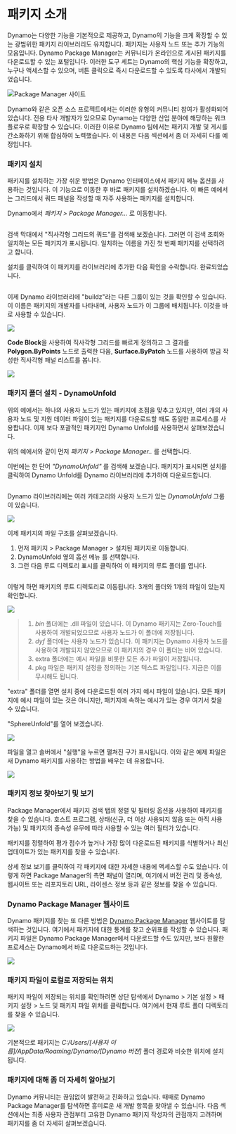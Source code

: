 # 패키지 소개

Dynamo는 다양한 기능을 기본적으로 제공하고, Dynamo의 기능을 크게 확장할 수 있는 광범위한 패키지 라이브러리도 유지합니다. 패키지는 사용자 노드 또는 추가 기능의 모음입니다. Dynamo Package Manager는 커뮤니티가 온라인으로 게시된 패키지를 다운로드할 수 있는 포털입니다. 이러한 도구 세트는 Dynamo의 핵심 기능을 확장하고, 누구나 액세스할 수 있으며, 버튼 클릭으로 즉시 다운로드할 수 있도록 타사에서 개발되었습니다.

![Package Manager 사이트](../images/6-2/1/dpm.jpg)

Dynamo와 같은 오픈 소스 프로젝트에서는 이러한 유형의 커뮤니티 참여가 활성화되어 있습니다. 전용 타사 개발자가 있으므로 Dynamo는 다양한 산업 분야에 해당하는 워크플로우로 확장할 수 있습니다. 이러한 이유로 Dynamo 팀에서는 패키지 개발 및 게시를 간소화하기 위해 합심하여 노력했습니다. 이 내용은 다음 섹션에서 좀 더 자세히 다룰 예정입니다.

### 패키지 설치

패키지를 설치하는 가장 쉬운 방법은 Dynamo 인터페이스에서 패키지 메뉴 옵션을 사용하는 것입니다. 이 기능으로 이동한 후 바로 패키지를 설치하겠습니다. 이 빠른 예에서는 그리드에서 쿼드 패널을 작성할 때 자주 사용하는 패키지를 설치합니다.

Dynamo에서 _패키지 > Package Manager..._ 로 이동합니다.

<figure><img src="../../.gitbook/assets/package-manager-menu.png" alt=""><figcaption></figcaption></figure>

검색 막대에서 "직사각형 그리드의 쿼드"를 검색해 보겠습니다. 그러면 이 검색 조회와 일치하는 모든 패키지가 표시됩니다. 일치하는 이름을 가진 첫 번째 패키지를 선택하려고 합니다.

설치를 클릭하여 이 패키지를 라이브러리에 추가한 다음 확인을 수락합니다. 완료되었습니다.

<figure><img src="../../.gitbook/assets/quads-from-rectangular-grid.png" alt=""><figcaption></figcaption></figure>

이제 Dynamo 라이브러리에 "buildz"라는 다른 그룹이 있는 것을 확인할 수 있습니다. 이 이름은 패키지의 개발자를 나타내며, 사용자 노드가 이 그룹에 배치됩니다. 이것을 바로 사용할 수 있습니다.

![](../images/6-2/1/packageintroduction-installingapackage03.jpg)

**Code Block**을 사용하여 직사각형 그리드를 빠르게 정의하고 그 결과를 **Polygon.ByPoints** 노드로 출력한 다음, **Surface.ByPatch** 노드를 사용하여 방금 작성한 직사각형 패널 리스트를 봅니다.

![](../images/6-2/1/packageintroduction-installingapackage04.jpg)

### 패키지 폴더 설치 - DynamoUnfold

위의 예에서는 하나의 사용자 노드가 있는 패키지에 초점을 맞추고 있지만, 여러 개의 사용자 노드 및 지원 데이터 파일이 있는 패키지를 다운로드할 때도 동일한 프로세스를 사용합니다. 이제 보다 포괄적인 패키지인 Dynamo Unfold를 사용하면서 살펴보겠습니다.

위의 예에서와 같이 먼저 _패키지 > Package Manager.._ 를 선택합니다.

이번에는 한 단어 _"DynamoUnfold"_ 를 검색해 보겠습니다. 패키지가 표시되면 설치를 클릭하여 Dynamo Unfold를 Dynamo 라이브러리에 추가하여 다운로드합니다.

<figure><img src="../../.gitbook/assets/unfold.png" alt=""><figcaption></figcaption></figure>

Dynamo 라이브러리에는 여러 카테고리와 사용자 노드가 있는 _DynamoUnfold_ 그룹이 있습니다.

![](../images/6-2/1/packageintroduction-installingpackagefolder02.jpg)

이제 패키지의 파일 구조를 살펴보겠습니다. 

1. 먼저 패키지 > Package Manager > 설치된 패키지로 이동합니다.
2. DynamoUnfold 옆의 옵션 메뉴 <img src="../images/6-2/1/packageintroduction-verticaldotsmenu.jpg" alt="" data-size="line">를 선택합니다.
3. 그런 다음 루트 디렉토리 표시를 클릭하여 이 패키지의 루트 폴더를 엽니다.

<figure><img src="../../.gitbook/assets/view-root-directory.png" alt=""><figcaption></figcaption></figure>

이렇게 하면 패키지의 루트 디렉토리로 이동됩니다. 3개의 폴더와 1개의 파일이 있는지 확인합니다.

![](../images/6-2/1/packageintroduction-installingpackagefolder05.jpg)

> 1. _bin_ 폴더에는 .dll 파일이 있습니다. 이 Dynamo 패키지는 Zero-Touch를 사용하여 개발되었으므로 사용자 노드가 이 폴더에 저장됩니다.
> 2. _dyf_ 폴더에는 사용자 노드가 있습니다. 이 패키지는 Dynamo 사용자 노드를 사용하여 개발되지 않았으므로 이 패키지의 경우 이 폴더는 비어 있습니다.
> 3. extra 폴더에는 예시 파일을 비롯한 모든 추가 파일이 저장됩니다.
> 4. pkg 파일은 패키지 설정을 정의하는 기본 텍스트 파일입니다. 지금은 이를 무시해도 됩니다.

"extra" 폴더를 열면 설치 중에 다운로드된 여러 가지 예시 파일이 있습니다. 모든 패키지에 예시 파일이 있는 것은 아니지만, 패키지에 속하는 예시가 있는 경우 여기서 찾을 수 있습니다.

"SphereUnfold"를 열어 보겠습니다.

![](../images/6-2/1/rd2.jpg)

파일을 열고 솔버에서 "실행"을 누르면 펼쳐진 구가 표시됩니다. 이와 같은 예제 파일은 새 Dynamo 패키지를 사용하는 방법을 배우는 데 유용합니다.

![](<../images/6-2/1/packageintroduction-installingpackagefolder07 (1) (2).jpg>)

### 패키지 정보 찾아보기 및 보기

Package Manager에서 패키지 검색 탭의 정렬 및 필터링 옵션을 사용하여 패키지를 찾을 수 있습니다. 호스트 프로그램, 상태(신규, 더 이상 사용되지 않음 또는 아직 사용 가능) 및 패키지의 종속성 유무에 따라 사용할 수 있는 여러 필터가 있습니다.

패키지를 정렬하여 평가 점수가 높거나 가장 많이 다운로드된 패키지를 식별하거나 최신 업데이트가 있는 패키지를 찾을 수 있습니다. 

상세 정보 보기를 클릭하여 각 패키지에 대한 자세한 내용에 액세스할 수도 있습니다. 이렇게 하면 Package Manager의 측면 패널이 열리며, 여기에서 버전 관리 및 종속성, 웹사이트 또는 리포지토리 URL, 라이센스 정보 등과 같은 정보를 찾을 수 있습니다.

### Dynamo Package Manager 웹사이트

Dynamo 패키지를 찾는 또 다른 방법은 [Dynamo Package Manager](http://dynamopackages.com) 웹사이트를 탐색하는 것입니다. 여기에서 패키지에 대한 통계를 찾고 순위표를 작성할 수 있습니다. 패키지 파일은 Dynamo Package Manager에서 다운로드할 수도 있지만, 보다 원활한 프로세스는 Dynamo에서 바로 다운로드하는 것입니다.

![](../images/6-2/1/dpm2.jpg)

### 패키지 파일이 로컬로 저장되는 위치

패키지 파일이 저장되는 위치를 확인하려면 상단 탐색에서 Dynamo > 기본 설정 > 패키지 설정 > 노드 및 패키지 파일 위치를 클릭합니다. 여기에서 현재 루트 폴더 디렉토리를 찾을 수 있습니다.

![](../images/6-2/1/packageintroduction-installingpackagefolder08.jpg)

기본적으로 패키지는 _C:/Users/[사용자 이름]/AppData/Roaming/Dynamo/[Dynamo 버전]_ 폴더 경로와 비슷한 위치에 설치됩니다.

### 패키지에 대해 좀 더 자세히 알아보기

Dynamo 커뮤니티는 끊임없이 발전하고 진화하고 있습니다. 때때로 Dynamo Package Manager를 탐색하면 흥미로운 새 개발 항목을 찾아낼 수 있습니다. 다음 섹션에서는 최종 사용자 관점부터 고유한 Dynamo 패키지 작성자의 관점까지 고려하며 패키지를 좀 더 자세히 살펴보겠습니다.
